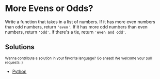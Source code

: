 # More Evens or Odds?

Write a function that takes in a list of numbers. If it has more even numbers
than odd numbers, return `'even'`. If it has more odd numbers than even numbers,
return `'odd'`. If there's a tie, return `'even and odd'`.

## Solutions

<sub>
  Wanna contribute a solution in your favorite language? Go ahead! We
  welcome your pull requests :)
</sub>

- [Python](more_evens_or_odds.py)
